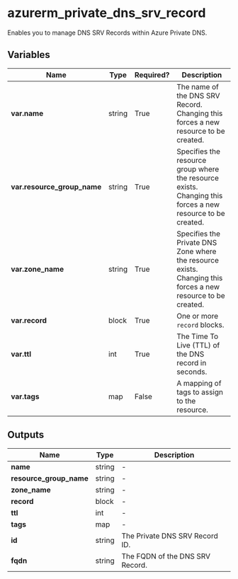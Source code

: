 # azurerm_private_dns_srv_record

Enables you to manage DNS SRV Records within Azure Private DNS.

## Variables

| Name | Type | Required? |  Description |
| ---- | ---- | --------- |  ----------- |
| **var.name** | string | True | The name of the DNS SRV Record. Changing this forces a new resource to be created. | 
| **var.resource_group_name** | string | True | Specifies the resource group where the resource exists. Changing this forces a new resource to be created. | 
| **var.zone_name** | string | True | Specifies the Private DNS Zone where the resource exists. Changing this forces a new resource to be created. | 
| **var.record** | block | True | One or more `record` blocks. | 
| **var.ttl** | int | True | The Time To Live (TTL) of the DNS record in seconds. | 
| **var.tags** | map | False | A mapping of tags to assign to the resource. | 



## Outputs

| Name | Type | Description |
| ---- | ---- | --------- | 
| **name** | string  | - | 
| **resource_group_name** | string  | - | 
| **zone_name** | string  | - | 
| **record** | block  | - | 
| **ttl** | int  | - | 
| **tags** | map  | - | 
| **id** | string  | The Private DNS SRV Record ID. | 
| **fqdn** | string  | The FQDN of the DNS SRV Record. | 